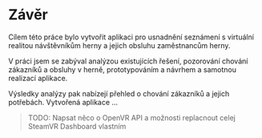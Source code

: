 # Závěr

Cílem této práce bylo vytvořit aplikaci pro usnadnění seznámení s virtuální realitou návštěvníkům herny a jejich obsluhu zaměstnancům herny.

V práci jsem se zabýval analýzou existujících řešení, pozorování chování zákazníků a obsluhy v herně, prototypováním a návrhem a samotnou realizací aplikace.

Výsledky analýzy pak nabízejí přehled o chování zákazníků a jejich potřebách. Vytvořená aplikace ...

> TODO: Napsat něco o OpenVR API a možnosti replacnout celej SteamVR Dashboard vlastním
